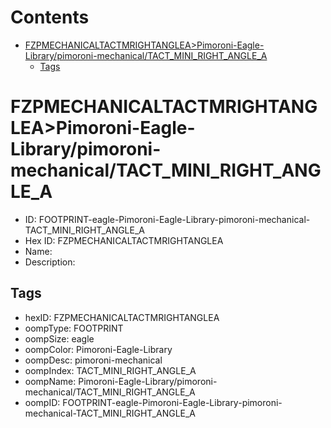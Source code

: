 



Contents
========

* [FZPMECHANICALTACTMRIGHTANGLEA>Pimoroni-Eagle-Library/pimoroni-mechanical/TACT_MINI_RIGHT_ANGLE_A](#fzpmechanicaltactmrightangleapimoroni-eagle-librarypimoroni-mechanicaltact_mini_right_angle_a)
	* [Tags](#tags)

# FZPMECHANICALTACTMRIGHTANGLEA>Pimoroni-Eagle-Library/pimoroni-mechanical/TACT_MINI_RIGHT_ANGLE_A

- ID: FOOTPRINT-eagle-Pimoroni-Eagle-Library-pimoroni-mechanical-TACT_MINI_RIGHT_ANGLE_A
- Hex ID: FZPMECHANICALTACTMRIGHTANGLEA
- Name: 
- Description: 

## Tags

- hexID: FZPMECHANICALTACTMRIGHTANGLEA
- oompType: FOOTPRINT
- oompSize: eagle
- oompColor: Pimoroni-Eagle-Library
- oompDesc: pimoroni-mechanical
- oompIndex: TACT_MINI_RIGHT_ANGLE_A
- oompName: Pimoroni-Eagle-Library/pimoroni-mechanical/TACT_MINI_RIGHT_ANGLE_A
- oompID: FOOTPRINT-eagle-Pimoroni-Eagle-Library-pimoroni-mechanical-TACT_MINI_RIGHT_ANGLE_A
